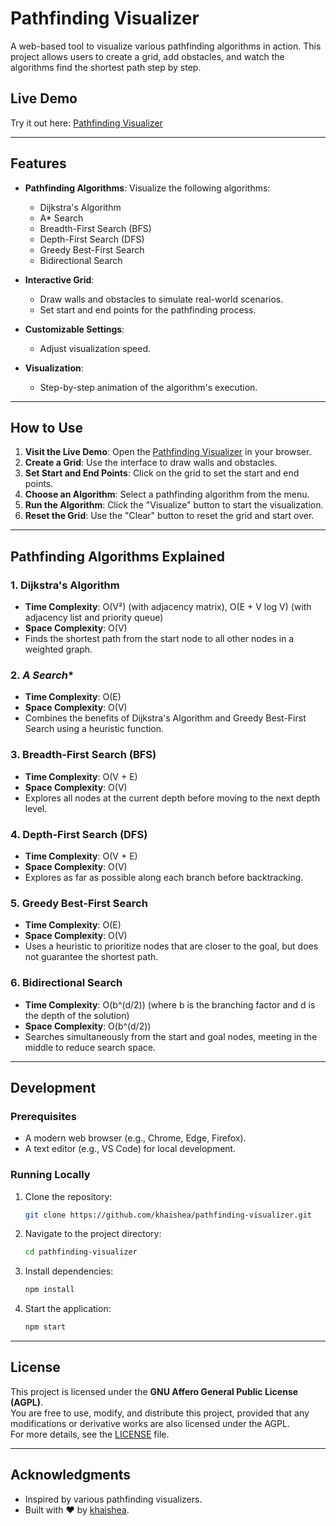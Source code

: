 # Pathfinding Visualizer

A web-based tool to visualize various pathfinding algorithms in action. This project allows users to create a grid, add obstacles, and watch the algorithms find the shortest path step by step.

## Live Demo

Try it out here: [Pathfinding Visualizer](https://khaishea.github.io/pathfinding-visualizer/)

---

## Features

- **Pathfinding Algorithms**: Visualize the following algorithms:
  - Dijkstra's Algorithm
  - A* Search
  - Breadth-First Search (BFS)
  - Depth-First Search (DFS)
  - Greedy Best-First Search
  - Bidirectional Search

- **Interactive Grid**:
  - Draw walls and obstacles to simulate real-world scenarios.
  - Set start and end points for the pathfinding process.
- **Customizable Settings**:
  - Adjust visualization speed.
- **Visualization**:
  - Step-by-step animation of the algorithm's execution.

---

## How to Use

1. **Visit the Live Demo**: Open the [Pathfinding Visualizer](https://khaishea.github.io/pathfinding-visualizer/) in your browser.
2. **Create a Grid**: Use the interface to draw walls and obstacles.
3. **Set Start and End Points**: Click on the grid to set the start and end points.
4. **Choose an Algorithm**: Select a pathfinding algorithm from the menu.
5. **Run the Algorithm**: Click the "Visualize" button to start the visualization.
6. **Reset the Grid**: Use the "Clear" button to reset the grid and start over.

---

## Pathfinding Algorithms Explained

### 1. **Dijkstra's Algorithm**
- **Time Complexity**: O(V²) (with adjacency matrix), O(E + V log V) (with adjacency list and priority queue)
- **Space Complexity**: O(V)
- Finds the shortest path from the start node to all other nodes in a weighted graph.

### 2. **A* Search**
- **Time Complexity**: O(E)
- **Space Complexity**: O(V)
- Combines the benefits of Dijkstra's Algorithm and Greedy Best-First Search using a heuristic function.

### 3. **Breadth-First Search (BFS)**
- **Time Complexity**: O(V + E)
- **Space Complexity**: O(V)
- Explores all nodes at the current depth before moving to the next depth level.

### 4. **Depth-First Search (DFS)**
- **Time Complexity**: O(V + E)
- **Space Complexity**: O(V)
- Explores as far as possible along each branch before backtracking.

### 5. **Greedy Best-First Search**
- **Time Complexity**: O(E)
- **Space Complexity**: O(V)
- Uses a heuristic to prioritize nodes that are closer to the goal, but does not guarantee the shortest path.

### 6. **Bidirectional Search**
- **Time Complexity**: O(b^(d/2)) (where b is the branching factor and d is the depth of the solution)
- **Space Complexity**: O(b^(d/2))
- Searches simultaneously from the start and goal nodes, meeting in the middle to reduce search space.

---

## Development

### Prerequisites
- A modern web browser (e.g., Chrome, Edge, Firefox).
- A text editor (e.g., VS Code) for local development.

### Running Locally
1. Clone the repository:
   ```bash
   git clone https://github.com/khaishea/pathfinding-visualizer.git
   ```
2. Navigate to the project directory:
   ```bash
   cd pathfinding-visualizer
   ```
3. Install dependencies:
   ```bash
   npm install
   ```
4. Start the application:
   ```bash
   npm start
   ```

---

## License

This project is licensed under the **GNU Affero General Public License (AGPL)**.  
You are free to use, modify, and distribute this project, provided that any modifications or derivative works are also licensed under the AGPL.  
For more details, see the [LICENSE](LICENSE) file.

---

## Acknowledgments

- Inspired by various pathfinding visualizers.
- Built with ❤️ by [khaishea](https://github.com/khaishea).
